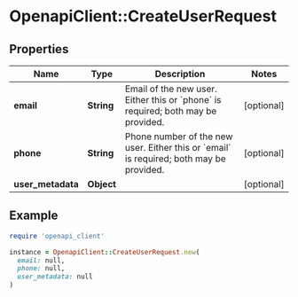 # OpenapiClient::CreateUserRequest

## Properties

| Name              | Type       | Description                                                                                       | Notes      |
| ----------------- | ---------- | ------------------------------------------------------------------------------------------------- | ---------- |
| **email**         | **String** | Email of the new user. Either this or &#x60;phone&#x60; is required; both may be provided.        | [optional] |
| **phone**         | **String** | Phone number of the new user. Either this or &#x60;email&#x60; is required; both may be provided. | [optional] |
| **user_metadata** | **Object** |                                                                                                   | [optional] |

## Example

```ruby
require 'openapi_client'

instance = OpenapiClient::CreateUserRequest.new(
  email: null,
  phone: null,
  user_metadata: null
)
```
